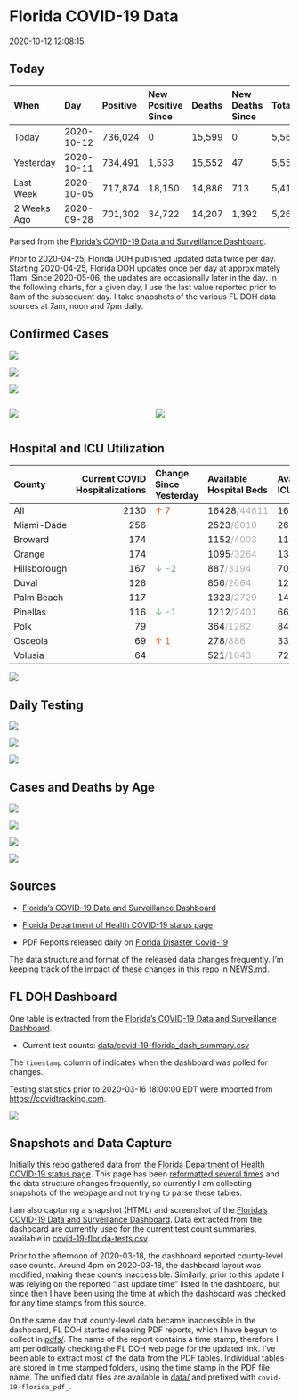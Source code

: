 Florida COVID-19 Data
================
2020-10-12 12:08:15

## Today

| When        | Day        | Positive | New Positive Since | Deaths | New Deaths Since | Total     |
| :---------- | :--------- | :------- | :----------------- | :----- | :--------------- | :-------- |
| Today       | 2020-10-12 | 736,024  | 0                  | 15,599 | 0                | 5,567,283 |
| Yesterday   | 2020-10-11 | 734,491  | 1,533              | 15,552 | 47               | 5,550,531 |
| Last Week   | 2020-10-05 | 717,874  | 18,150             | 14,886 | 713              | 5,412,683 |
| 2 Weeks Ago | 2020-09-28 | 701,302  | 34,722             | 14,207 | 1,392            | 5,261,672 |

Parsed from the [Florida’s COVID-19 Data and Surveillance
Dashboard](https://fdoh.maps.arcgis.com/apps/opsdashboard/index.html#/8d0de33f260d444c852a615dc7837c86).

Prior to 2020-04-25, Florida DOH published updated data twice per day.
Starting 2020-04-25, Florida DOH updates once per day at approximately
11am. Since 2020-05-06, the updates are occasionally later in the day.
In the following charts, for a given day, I use the last value reported
prior to 8am of the subsequent day. I take snapshots of the various FL
DOH data sources at 7am, noon and 7pm daily.

## Confirmed Cases

![](plots/covid-19-florida-daily-test-changes.png)

![](plots/covid-19-florida-deaths-by-day.png)

![](plots/covid-19-florida-county-top-6.png)

<div class="columns">

<div class="column is-full-mobile">

![](plots/covid-19-florida-testing.png)

</div>

<div class="column is-full-mobile">

![](plots/covid-19-florida-total-positive.png)

</div>

</div>

## Hospital and ICU Utilization

| County       | Current COVID Hospitalizations | Change Since Yesterday                   | Available Hospital Beds                      | Available ICU Beds                         |
| :----------- | -----------------------------: | :--------------------------------------- | :------------------------------------------- | :----------------------------------------- |
| All          |                           2130 | <span style="color: #EC4E20">↑ 7</span>  | 16428<span style="color: #aaa">/44611</span> | 1686<span style="color: #aaa">/4485</span> |
| Miami-Dade   |                            256 |                                          | 2523<span style="color: #aaa">/6010</span>   | 261<span style="color: #aaa">/686</span>   |
| Broward      |                            174 |                                          | 1152<span style="color: #aaa">/4003</span>   | 110<span style="color: #aaa">/340</span>   |
| Orange       |                            174 |                                          | 1095<span style="color: #aaa">/3264</span>   | 134<span style="color: #aaa">/270</span>   |
| Hillsborough |                            167 | <span style="color: #6BAA75">↓ -2</span> | 887<span style="color: #aaa">/3194</span>    | 70<span style="color: #aaa">/377</span>    |
| Duval        |                            128 |                                          | 856<span style="color: #aaa">/2664</span>    | 125<span style="color: #aaa">/306</span>   |
| Palm Beach   |                            117 |                                          | 1323<span style="color: #aaa">/2729</span>   | 146<span style="color: #aaa">/261</span>   |
| Pinellas     |                            116 | <span style="color: #6BAA75">↓ -1</span> | 1212<span style="color: #aaa">/2401</span>   | 66<span style="color: #aaa">/236</span>    |
| Polk         |                             79 |                                          | 364<span style="color: #aaa">/1282</span>    | 84<span style="color: #aaa">/125</span>    |
| Osceola      |                             69 | <span style="color: #EC4E20">↑ 1</span>  | 278<span style="color: #aaa">/886</span>     | 33<span style="color: #aaa">/94</span>     |
| Volusia      |                             64 |                                          | 521<span style="color: #aaa">/1043</span>    | 72<span style="color: #aaa">/163</span>    |

![](plots/covid-19-florida-icu-usage.png)

## Daily Testing

![](plots/covid-19-florida-tests-per-case.png)

<!-- ![](plots/covid-19-florida-change-new-cases.png) -->

![](plots/covid-19-florida-tests-percent-positive.png)

![](plots/covid-19-florida-test-and-case-growth.png)

## Cases and Deaths by Age

![](plots/covid-19-florida-weekly-events-by-age.png)

![](plots/covid-19-florida-age.png)

![](plots/covid-19-florida-age-deaths.png)

![](plots/covid-19-florida-age-sex.png)

## Sources

  - [Florida’s COVID-19 Data and Surveillance
    Dashboard](https://fdoh.maps.arcgis.com/apps/opsdashboard/index.html#/8d0de33f260d444c852a615dc7837c86)

  - [Florida Department of Health COVID-19 status
    page](http://www.floridahealth.gov/diseases-and-conditions/COVID-19/)

  - PDF Reports released daily on [Florida Disaster
    Covid-19](http://www.floridahealth.gov/diseases-and-conditions/COVID-19/)

The data structure and format of the released data changes frequently.
I’m keeping track of the impact of these changes in this repo in
[NEWS.md](NEWS.md).

## FL DOH Dashboard

One table is extracted from the [Florida’s COVID-19 Data and
Surveillance
Dashboard](https://fdoh.maps.arcgis.com/apps/opsdashboard/index.html#/8d0de33f260d444c852a615dc7837c86).

  - Current test counts:
    [data/covid-19-florida\_dash\_summary.csv](data/covid-19-florida_dash_summary.csv)

The `timestamp` column of indicates when the dashboard was polled for
changes.

Testing statistics prior to 2020-03-16 18:00:00 EDT were imported from
<https://covidtracking.com>.

![](screenshots/fodh_maps_arcgis_com__apps__opsdashboard.png)

## Snapshots and Data Capture

Initially this repo gathered data from the [Florida Department of Health
COVID-19 status
page](http://www.floridahealth.gov/diseases-and-conditions/COVID-19/).
This page has been [reformatted several
times](screenshots/floridahealth_gov__diseases-and-conditions__COVID-19.png)
and the data structure changes frequently, so currently I am collecting
snapshots of the webpage and not trying to parse these tables.

I am also capturing a snapshot (HTML) and screenshot of the [Florida’s
COVID-19 Data and Surveillance
Dashboard](https://fdoh.maps.arcgis.com/apps/opsdashboard/index.html#/8d0de33f260d444c852a615dc7837c86).
Data extracted from the dashboard are currently used for the current
test count summaries, available in
[covid-19-florida-tests.csv](covid-19-florida-tests.csv).

Prior to the afternoon of 2020-03-18, the dashboard reported
county-level case counts. Around 4pm on 2020-03-18, the dashboard layout
was modified, making these counts inaccessible. Similarly, prior to this
update I was relying on the reported “last update time” listed in the
dashboard, but since then I have been using the time at which the
dashboard was checked for any time stamps from this source.

On the same day that county-level data became inaccessible in the
dashboard, FL DOH started releasing PDF reports, which I have begun to
collect in [pdfs/](pdfs/). The name of the report contains a time stamp,
therefore I am periodically checking the FL DOH web page for the updated
link. I’ve been able to extract most of the data from the PDF tables.
Individual tables are stored in time stamped folders, using the time
stamp in the PDF file name. The unified data files are available in
[data/](data/) and prefixed with `covid-19-florida_pdf_`.
